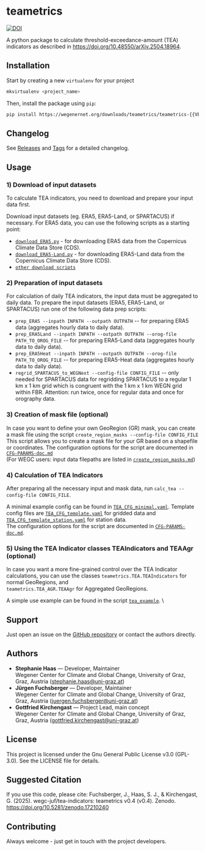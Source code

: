 # teametrics

[![DOI](https://zenodo.org/badge/DOI/10.5281/zenodo.17210239.svg)](https://doi.org/10.5281/zenodo.17210239)

A python package to calculate threshold-exceedance-amount (TEA) indicators 
    as described in https://doi.org/10.48550/arXiv.2504.18964.

## Installation
Start by creating a new `virtualenv` for your project
```bash
mkvirtualenv <project_name>
```

Then, install the package using `pip`:
```bash
pip install https://wegenernet.org/downloads/teametrics/teametrics-{{VERSION}}-py3-none-any.whl
```

## Changelog

See [Releases](https://github.com/wegc-juf/tea-indicators/releases) and [Tags](https://github.com/wegc-juf/tea-indicators/tags) for a detailed changelog.

## Usage

### 1) Download of input datasets
To calculate TEA indicators, you need to download and prepare your input data first.

Download input datasets (eg. ERA5, ERA5-Land, or SPARTACUS) if necessary. For ERA5 data, you can use the following 
scripts
as a starting point:
- [`download_ERA5.py`](https://github.com/wegc-juf/tea-indicators/blob/main/src/teametrics/utils/ERA5/download_ERA5.py) - for downloading ERA5 
  data from the Copernicus Climate Data Store (CDS).
- [`download_ERA5-Land.py`](https://github.com/wegc-juf/tea-indicators/blob/main/src/teametrics/utils/ERA5/download_ERA5-Land.py) - for downloading 
  ERA5-Land data from the Copernicus Climate Data Store (CDS).
- [`other download scripts`](https://github.com/wegc-juf/tea-indicators/tree/main/src/teametrics/utils)

### 2) Preparation of input datasets
For calculation of daily TEA indicators, the input data must be aggregated to daily data.
To prepare the input datasets (ERA5, ERA5-Land, or SPARTACUS) run one of the following data prep scripts:

- `prep_ERA5 --inpath INPATH --outpath OUTPATH` -- for preparing ERA5 data (aggregates hourly data to
  daily data).
- `prep_ERA5Land --inpath INPATH --outpath OUTPATH --orog-file PATH_TO_OROG_FILE` -- for preparing 
  ERA5-Land data
  (aggregates hourly data to daily data).
- `prep_ERA5Heat --inpath INPATH --outpath OUTPATH --orog-file PATH_TO_OROG_FILE` -- for preparing
  ERA5-Heat data
  (aggregates hourly data to daily data).
- `regrid_SPARTACUS_to_WEGNext --config-file CONFIG_FILE` -- only needed for SPARTACUS data for regridding 
  SPARTACUS to a regular 1 km x 1 km
  grid which is congruent with the 1 km x 1 km WEGN grid within FBR. Attention: run twice, once for regular data
  and once for orography data.

### 3) Creation of mask file (optional)
In case you want to define your own GeoRegion (GR) mask, you can create a mask file using the script
`create_region_masks --config-file CONFIG_FILE`\
This script allows you to create a mask file for your GR based on a shapefile or coordinates.
The configuration options for the script are documented in [`CFG-PARAMS-doc.md`](https://github.com/wegc-juf/tea-indicators/blob/main/docs/CFG-PARAMS-doc.md) \
(For WEGC users: input data filepaths are listed in [`create_region_masks.md`](https://github.com/wegc-juf/tea-indicators/blob/main/docs/create_region_masks.md))

### 4) Calculation of TEA Indicators
After preparing all the necessary input and mask data, run `calc_tea --config-file CONFIG_FILE`.

A minimal example config can be found in [`TEA_CFG_minimal.yaml`](https://github.com/wegc-juf/tea-indicators/blob/main/src/teametrics/config/TEA_CFG_minimal.yaml).
Template config files are [`TEA_CFG_template.yaml`](https://github.com/wegc-juf/tea-indicators/blob/main/src/teametrics/config/TEA_CFG_template.yaml) for
gridded data and [`TEA_CFG_template_station.yaml`](https://github.com/wegc-juf/tea-indicators/blob/main/src/teametrics/config/TEA_CFG_template_station.yaml) for station data. \
The configuration options for the script are documented in [`CFG-PARAMS-doc.md`](https://github.com/wegc-juf/tea-indicators/blob/main/docs/CFG-PARAMS-doc.md).

### 5) Using the TEA Indicator classes TEAIndicators and TEAAgr (optional)
In case you want a more fine-grained control over the TEA Indicator calculations, you can use the classes
`teametrics.TEA.TEAIndicators` for normal GeoRegions, and \
`teametrics.TEA_AGR.TEAAgr` for Aggregated GeoRegions.

A simple use example can be found in the script [`tea_example`](https://github.com/wegc-juf/tea-indicators/blob/main/src/teametrics/TEA_example.py). \

[//]: # (Source code documentation for the classes can be found in TODO: add source code doc link - use auto doc tools.)

## Support
Just open an issue on the [GitHub repository](https://github.com/wegc-juf/tea-indicators) or contact the authors directly.

## Authors 
- **Stephanie Haas** — Developer, Maintainer\
  Wegener Center for Climate and Global Change, University of Graz, Graz, Austria
  (stephanie.haas@uni-graz.at)
- **Jürgen Fuchsberger** — Developer, Maintainer\
  Wegener Center for Climate and Global Change, University of Graz, Graz, Austria
  (juergen.fuchsberger@uni-graz.at)
- **Gottfried Kirchengast** — Project Lead, main concept\
  Wegener Center for Climate and Global Change, University of Graz, Graz, Austria
  (gottfried.kirchengast@uni-graz.at)

## License
This project is licensed under the Gnu General Public License v3.0 (GPL-3.0). See the LICENSE file for details.

## Suggested Citation
If you use this code, please cite:
Fuchsberger, J., Haas, S. J., & Kirchengast, G. (2025). wegc-juf/tea-indicators: teametrics v0.4 (v0.4). Zenodo. https://doi.org/10.5281/zenodo.17210240

## Contributing
Always welcome - just get in touch with the project developers.

